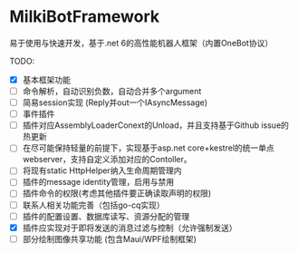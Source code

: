 # MilkiBotFramework
易于使用与快速开发，基于.net 6的高性能机器人框架（内置OneBot协议）

TODO: 
- [x] 基本框架功能
- [ ] 命令解析，自动识别负数，自动合并多个argument
- [ ] 简易session实现 (Reply并out一个IAsyncMessage)
- [ ] 事件插件
- [ ] 插件对应AssemblyLoaderConext的Unload，并且支持基于Github issue的热更新
- [ ] 在尽可能保持轻量的前提下，实现基于asp.net core+kestrel的统一单点webserver，支持自定义添加对应的Contoller。
- [ ] 将现有static HttpHelper纳入生命周期管理内
- [ ] 插件的message identity管理，启用与禁用
- [ ] 插件命令的权限(考虑其他插件要正确读取声明的权限)
- [ ] 联系人相关功能完善（包括go-cq实现）
- [ ] 插件的配置设置、数据库读写、资源分配的管理
- [x] 插件应实现对于即将发送的消息过滤与控制（允许强制发送）
- [ ] 部分绘制图像共享功能 (包含Maui/WPF绘制框架)
